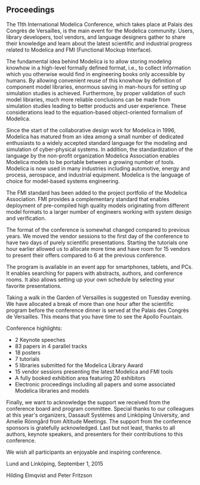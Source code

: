 Proceedings
-----------

The 11th International Modelica Conference, which takes place at Palais
des Congrès de Versailles, is the main event for the Modelica community.
Users, library developers, tool vendors, and language designers gather
to share their knowledge and learn about the latest scientific and
industrial progress related to Modelica and FMI (Functional Mockup
Interface).

The fundamental idea behind Modelica is to allow storing modeling
knowhow in a high-level formally defined format, i.e., to collect
information which you otherwise would find in engineering books only
accessible by humans. By allowing convenient reuse of this knowhow by
definition of component model libraries, enormous saving in man-hours
for setting up simulation studies is achieved. Furthermore, by proper
validation of such model libraries, much more reliable conclusions can
be made from simulation studies leading to better products and user
experience. These considerations lead to the equation-based
object-oriented formalism of Modelica.

Since the start of the collaborative design work for Modelica in 1996,
Modelica has matured from an idea among a small number of dedicated
enthusiasts to a widely accepted standard language for the modeling and
simulation of cyber-physical systems. In addition, the standardization
of the language by the non-profit organization Modelica Association
enables Modelica models to be portable between a growing number of
tools. Modelica is now used in many industries including automotive,
energy and process, aerospace, and industrial equipment. Modelica is the
language of choice for model-based systems engineering.

The FMI standard has been added to the project portfolio of the Modelica
Association. FMI provides a complementary standard that enables
deployment of pre-compiled high quality models originating from
different model formats to a larger number of engineers working with
system design and verification.

The format of the conference is somewhat changed compared to previous
years. We moved the vendor sessions to the first day of the conference
to have two days of purely scientific presentations. Starting the
tutorials one hour earlier allowed us to allocate more time and have
room for 15 vendors to present their offers compared to 6 at the
previous conference.

The program is available in an event app for smartphones, tablets, and
PCs. It enables searching for papers with abstracts, authors, and
conference rooms. It also allows setting up your own schedule by
selecting your favorite presentations.

Taking a walk in the Garden of Versailles is suggested on Tuesday
evening. We have allocated a break of more than one hour after the
scientific program before the conference dinner is served at the Palais
des Congrès de Versailles. This means that you have time to see the
Apollo Fountain.

Conference highlights:

-   2 Keynote speeches
-   83 papers in 4 parallel tracks
-   18 posters
-   7 tutorials
-   5 libraries submitted for the Modelica Library Award
-   15 vendor sessions presenting the latest Modelica and FMI tools
-   A fully booked exhibition area featuring 20 exhibitors
-   Electronic proceedings including all papers and some associated
    Modelica libraries and models

Finally, we want to acknowledge the support we received from the
conference board and program committee. Special thanks to our colleagues
at this year's organizers, Dassault Systèmes and Linköping University,
and Amelie Rönngård from Altitude Meetings. The support from the
conference sponsors is gratefully acknowledged. Last but not least,
thanks to all authors, keynote speakers, and presenters for their
contributions to this conference.

We wish all participants an enjoyable and inspiring conference.

Lund and Linköping, September 1, 2015

Hilding Elmqvist and Peter Fritzson

